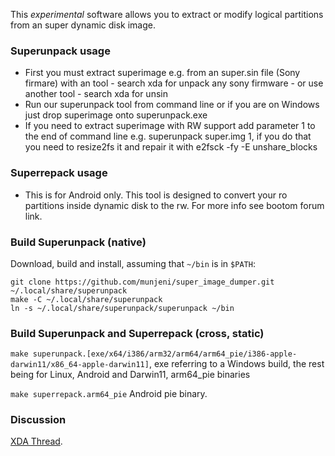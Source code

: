 This *experimental* software allows you to extract or modify logical partitions from an super dynamic disk image.  

### Superunpack usage

- First you must extract superimage e.g. from an super.sin file (Sony firmare) with an tool - search xda for unpack any sony firmware - or use another tool - search xda for unsin
- Run our superunpack tool from command line or if you are on Windows just drop superimage onto superunpack.exe
- If you need to extract superimage with RW support add parameter 1 to the end of command line e.g. superunpack super.img 1, if you do that you need to resize2fs it and repair it with e2fsck -fy -E unshare_blocks

### Superrepack usage

- This is for Android only. This tool is designed to convert your ro partitions inside dynamic disk to the rw. For more info see bootom forum link.

### Build Superunpack (native)

Download, build and install, assuming that `~/bin` is in `$PATH`:

    git clone https://github.com/munjeni/super_image_dumper.git ~/.local/share/superunpack
    make -C ~/.local/share/superunpack
    ln -s ~/.local/share/superunpack/superunpack ~/bin

### Build Superunpack and Superrepack (cross, static)

`make superunpack.[exe/x64/i386/arm32/arm64/arm64_pie/i386-apple-darwin11/x86_64-apple-darwin11]`, exe referring to a Windows build, the rest being for Linux, Android and Darwin11, arm64_pie binaries

`make superrepack.arm64_pie` Android pie binary.

### Discussion

[XDA Thread](https://forum.xda-developers.com/crossdevice-dev/sony/tool-superimage-dump-tool-t4120963). 
